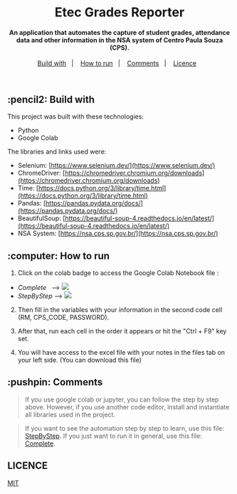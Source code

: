 <h1 align="center">
  <h1 align="center">Etec Grades Reporter</h1>
</h1>

<h4 align="center">
  An application that automates the capture of student grades, attendance data and other information in the NSA system of Centro Paula Souza (CPS).
</h4>

<p align="center">
  <a href="#Build">Build with</a>&nbsp;&nbsp;&nbsp;|&nbsp;&nbsp;&nbsp;
  <a href="#how-to-run">How to run</a>&nbsp;&nbsp;&nbsp;|&nbsp;&nbsp;&nbsp;
  <a href="#comments">Comments</a>&nbsp;&nbsp;&nbsp;|&nbsp;&nbsp;&nbsp;
  <a href="#licence">Licence</a>&nbsp;&nbsp;&nbsp;
</p><br>

<h2 id="Build">:pencil2: Build with</h2>

This project was built with these technologies:

- Python
- Google Colab

The libraries and links used were:

- Selenium: [https://www.selenium.dev/](https://www.selenium.dev/)
- ChromeDriver: [https://chromedriver.chromium.org/downloads](https://chromedriver.chromium.org/downloads)
- Time: [https://docs.python.org/3/library/time.html](https://docs.python.org/3/library/time.html)
- Pandas: [https://pandas.pydata.org/docs/](https://pandas.pydata.org/docs/)
- BeautifulSoup: [https://beautiful-soup-4.readthedocs.io/en/latest/](https://beautiful-soup-4.readthedocs.io/en/latest/)
- NSA System: [https://nsa.cps.sp.gov.br/](https://nsa.cps.sp.gov.br/)

<h2 id="how-to-run">:computer: How to run</h2>

1. Click on the colab badge to access the Google Colab Notebook file : 

- *Complete*&nbsp;&nbsp; --> <a href="https://colab.research.google.com/github/YujiYashima/etec-grades-reporter/blob/main/etec_students_grades.ipynb" target="_blank"><img src="https://colab.research.google.com/assets/colab-badge.svg"></a>
- *StepByStep* --> <a href="https://colab.research.google.com/github/YujiYashima/etec-grades-reporter/blob/main/step_by_step.ipynb" target="_blank"><img src="https://colab.research.google.com/assets/colab-badge.svg"></a>

2. Then fill in the variables with your information in the second code cell (RM, CPS_CODE, PASSWORD).

3. After that, run each cell in the order it appears or hit the "Ctrl + F9" key set.

4. You will have access to the excel file with your notes in the files tab on your left side. (You can download this file)

<h2 id="comments">:pushpin: Comments</h2>

> If you use google colab or jupyter, you can follow the step by step above. However, if you use another code editor, install and instantiate all libraries used in the project.

> If you want to see the automation step by step to learn, use this file: [StepByStep](https://github.com/YujiYashima/Etec-Grades-Reporter/blob/main/step_by_step.ipynb). If you just want to run it in general, use this file: [Complete](https://github.com/YujiYashima/Etec-Grades-Reporter/blob/main/etec_students_grades.ipynb).

<h2 id="licence">LICENCE</h2> 

[MIT](https://github.com/YujiYashima/Etec-Grades-Reporter/blob/main/LICENSE)



